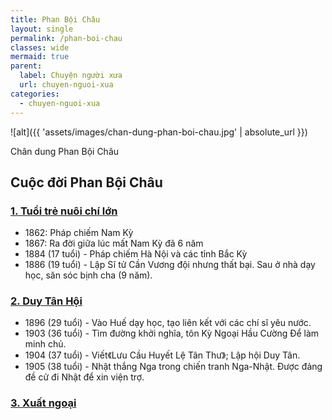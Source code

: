 ```yaml
---
title: Phan Bội Châu
layout: single
permalink: /phan-boi-chau
classes: wide
mermaid: true
parent:
  label: Chuyện người xưa
  url: chuyen-nguoi-xua
categories: 
  - chuyen-nguoi-xua
---
```


![alt]({{ 'assets/images/chan-dung-phan-boi-chau.jpg' | absolute_url }})
> <cite>
Chân dung Phan Bội Châu
</cite>

## Cuộc đời Phan Bội Châu

### <a href="/pbc-tuoi-tre-nuoi-chi-lon">1. Tuổi trẻ nuôi chí lớn</a>
* 1862: Pháp chiếm Nam Kỳ
* 1867: Ra đời giữa lúc mất Nam Kỳ đã 6 năm
* 1884 (17 tuổi) - Pháp chiếm Hà Nội và các tỉnh Bắc Kỳ
* 1886 (19 tuổi) - Lập Sĩ tử Cần Vương đội nhưng thất bại. Sau ở nhà dạy học, săn sóc bịnh cha (9 năm).

### <a href="/pbc-duy-tan-hoi">2. Duy Tân Hội</a>
* 1896 (29 tuổi) - Vào Huế dạy học, tạo liên kết với các chí sĩ yêu nước.
* 1903 (36 tuổi) - Tìm đường khởi nghĩa, tôn Kỳ Ngoại Hầu Cường Để làm minh chủ.
* 1904 (37 tuổi) - Viết《Lưu Cầu Huyết Lệ Tân Thư》; Lập hội Duy Tân.
* 1905 (38 tuổi) - Nhật thắng Nga trong chiến tranh Nga-Nhật. Được đảng đề cử đi Nhật để xin viện trợ.

### <a href="/pbc-xuat-ngoai">3. Xuất ngoại</a>